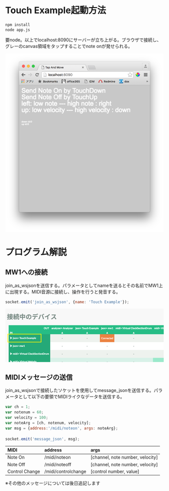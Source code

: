 # Touch Example起動方法

```
npm install
node app.js
```

要node。以上でlocalhost:8090にサーバーが立ち上がる。ブラウザで接続し、グレーのcanvas領域をタップすることでnote onが発せられる。

![接続画面](./img/page.png)

# プログラム解説

## MW1への接続

join_as_wsjsonを送信する。パラメータとしてnameを送るとその名前でMW1上に出現する。MIDI音源に接続し、操作を行うと発音する。

```js
socket.emit('join_as_wsjson', {name: 'Touch Example'});
```

![接続画面](./img/mw1.png)

## MIDIメッセージの送信

join_as_wsjsonで接続したソケットを使用してmessage_jsonを送信する。パラメータとして以下の要領でMIDIライクなデータを送信する。

```js
var ch = 1;
var notenum = 60;
var velocity = 100;
var noteArg = [ch, notenum, velocity];
var msg = {address:'/midi/noteon', args: noteArg};

socket.emit('message_json', msg);
```

| MIDI | address | args |
|:-----------|:------------|:------------|
| Note On      | /midi/noteon | [channel, note number, velocity]     |
| Note Off    | /midi/noteoff | [channel, note number, velocity] |
| Control Change  | /midi/controlchange | [control number, value] |

※その他のメッセージについては後日追記します
